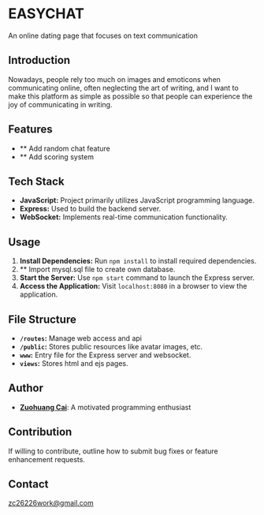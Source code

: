# EASYCHAT

An online dating page that focuses on text communication

## Introduction

Nowadays, people rely too much on images and emoticons when communicating online, often neglecting the art of writing, and I want to make this platform as simple as possible so that people can experience the joy of communicating in writing.

## Features

- ** Add random chat feature
- ** Add scoring system

## Tech Stack

- **JavaScript:** Project primarily utilizes JavaScript programming language.
- **Express:** Used to build the backend server.
- **WebSocket:** Implements real-time communication functionality.

## Usage

1. **Install Dependencies:** Run `npm install` to install required dependencies.
2. ** Import mysql.sql file to create own database.
3. **Start the Server:** Use `npm start` command to launch the Express server.
4. **Access the Application:** Visit `localhost:8080` in a browser to view the application.

## File Structure

- **`/routes`:** Manage web access and api
- **`/public`:** Stores public resources like avatar images, etc.
- **`www`:** Entry file for the Express server and websocket.
- **`views`:** Stores html and ejs pages.

## Author

- **[Zuohuang Cai](https://github.com/Zuohuang-Cai/easychat)**: A motivated programming enthusiast

## Contribution

If willing to contribute, outline how to submit bug fixes or feature enhancement requests.

## Contact

zc26226work@gmail.com
